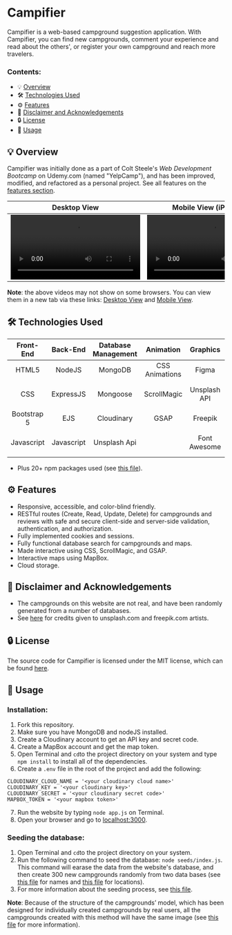 # Campifier
Campifier is a web-based campground suggestion application. With Campifier, you can find new campgrounds, comment your experience and read about the others', or register your own campground and reach more travelers.

### Contents:
* 💡 [Overview](https://github.com/Ghazalmir/Campifier#-overview)
* 🛠 [Technologies Used](https://github.com/Ghazalmir/Campifier#-technologies-used)
* ⚙️ [Features](https://github.com/Ghazalmir/Campifier#%EF%B8%8F-features)
* 📣 [Disclaimer and Acknowledgements](https://github.com/Ghazalmir/Campifier#--disclaimer-and-acknowledgements)
* 🔒 [License](https://github.com/Ghazalmir/Campifier#-license)
* 🚀 [Usage](https://github.com/Ghazalmir/Campifier#-usage)


## 💡 Overview
Campifier was initially done as a part of Colt Steele's *Web Development Bootcamp* on Udemy.com (named "YelpCamp"), and has been improved, modified, and refactored as a personal project. See all features on the [features section](https://github.com/Ghazalmir/Campifier/blob/main/README.md#%EF%B8%8F-features).

Desktop View            |  Mobile View (iPhone X)
:-------------------------:|:-------------------------:
![](https://user-images.githubusercontent.com/72219373/130488763-a47e21d5-05e2-48dc-a7da-6f728ea2ad98.mp4) | ![](https://user-images.githubusercontent.com/72219373/130489788-2ada00df-0257-4a5d-ad4d-ef12cf3b487a.mp4)

**Note**: the above videos may not show on some browsers. You can view them in a new tab via these links: [Desktop View](https://user-images.githubusercontent.com/72219373/130488763-a47e21d5-05e2-48dc-a7da-6f728ea2ad98.mp4) and [Mobile View](https://user-images.githubusercontent.com/72219373/130489788-2ada00df-0257-4a5d-ad4d-ef12cf3b487a.mp4).

## 🛠 Technologies Used


| Front-End  | Back-End | Database Management | Animation | Graphics | Other
| :-------------: | :-------------: | :-------------: | :-------------: | :-------------: |  :-------------: |
| HTML5  | NodeJS  | MongoDB | CSS Animations | Figma | MapBox for Maps
| CSS | ExpressJS  | Mongoose  | ScrollMagic | Unsplash API | PassportJS for Authentication
| Bootstrap 5 | EJS | Cloudinary | GSAP | Freepik | Joi for Data Validation 
| Javascript | Javascript | Unsplash Api | | Font Awesome | Git and Github for version control
- Plus 20+ npm packages used (see [this file](https://github.com/Ghazalmir/Campifier/blob/main/package.json)).

## ⚙️ Features 
- Responsive, accessible, and color-blind friendly.
- RESTful routes (Create, Read, Update, Delete) for campgrounds and reviews with safe and secure client-side and server-side validation, authentication, and authorization.
- Fully implemented cookies and sessions.
- Fully functional database search for campgrounds and maps.
- Made interactive using CSS, ScrollMagic, and GSAP.
- Interactive maps using MapBox.
- Cloud storage. 

## 📣  Disclaimer and Acknowledgements
- The campgrounds on this website are not real, and have been randomly generated from a number of databases.
- See [here](https://github.com/Ghazalmir/Campifier/blob/main/CREDITS.md) for credits given to unsplash.com and freepik.com artists.

## 🔒 License
The source code for Campifier is licensed under the MIT license, which can be found [here](https://github.com/Ghazalmir/Campifier/blob/main/LICENSE.md).

## 🚀 Usage
### Installation:
1. Fork this repository. 
2. Make sure you have MongoDB and nodeJS installed.
3. Create a Cloudinary account to get an API key and secret code.
4. Create a MapBox account and get the map token. 
5. Open Terminal and `cd`to the project directory on your system and type `npm install` to install all of the dependencies.
6. Create a `.env` file in the root of the project and add the following:
 ```
CLOUDINARY_CLOUD_NAME = '<your cloudinary cloud name>'
CLOUDINARY_KEY = '<your cloudinary key>'
CLOUDINARY_SECRET = '<your cloudinary secret code>'
MAPBOX_TOKEN = '<your mapbox token>'
```
7. Run the website by typing `node app.js` on Terminal.
8. Open your browser and go to [localhost:3000](http://localhost:3000/).


### Seeding the database:
1. Open Terminal and `cd`to the project directory on your system.
2. Run the following command to seed the database: `node seeds/index.js`. This command will earase the data from the website's database, and then create 300 new campgrounds randomly from two data bases (see [this file](https://github.com/Ghazalmir/Campifier/blob/main/seeds/seedHelpers.js) for names and [this file](https://github.com/Ghazalmir/Campifier/blob/main/seeds/cities.js) for locations). 
3. For more information about the seeding process, see [this file](https://github.com/Ghazalmir/Campifier/blob/main/seeds/index.js).

**Note**: Because of the structure of the campgrounds’ model, which has been designed for individually created campgrounds by real users, all the campgrounds created with this method will have the same image (see [this file](https://github.com/Ghazalmir/Campifier/blob/main/models/campground.js) for more information).
